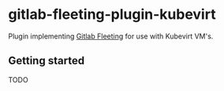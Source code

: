 # gitlab-fleeting-plugin-kubevirt

Plugin implementing [Gitlab Fleeting](https://docs.gitlab.com/runner/fleet_scaling/fleeting/) for use with Kubevirt VM's.

## Getting started

TODO
